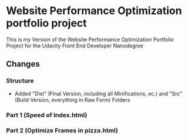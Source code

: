 # Website Performance Optimization portfolio project

This is my Version of the Website Performance Optimization Portfolio Project for the Udacity Front End
Developer Nanodegree

## Changes

### Structure
* Added "Dist" (Final Version, including all Minifications, ec.) and "Src" (Build Version, everything in Raw Form) Folders

### Part 1 (Speed of Index.html)

### Part 2 (Optimize Frames in pizza.html) 